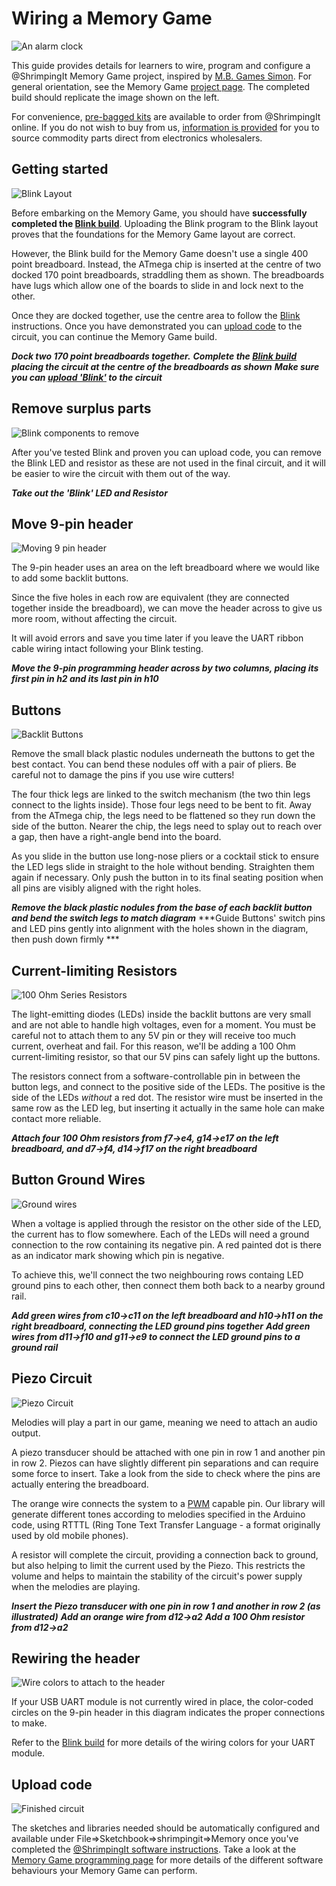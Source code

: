 # Wiring a Memory Game

![An alarm clock][header]

This guide provides details for learners to wire, program and configure a @ShrimpingIt Memory Game project, inspired by [M.B. Games Simon](http://en.wikipedia.org/wiki/Simon_%28game%29). For general orientation, see the Memory Game [project page](./index.html). The completed build should replicate the image shown on the left.

For convenience, [pre-bagged kits](../../kit/memory.html) are available to order from @ShrimpingIt online. If you do not wish to buy from us, [information is provided](./procure.html) for you to source commodity parts direct from electronics wholesalers.

## Getting started

![Blink Layout][step00]

Before embarking on the Memory Game, you should have **successfully completed the [Blink build](../blink/build.html)**. Uploading the Blink program to the Blink layout proves that the foundations for the Memory Game layout are correct.

However, the Blink build for the Memory Game doesn't use a single 400 point breadboard. Instead, the ATmega chip is inserted at the centre of two docked 170 point breadboards, straddling them as shown. The breadboards have lugs which allow one of the boards to slide in and lock next to the other.

Once they are docked together, use the centre area to follow the [Blink](../blink/build.html) instructions. Once you have demonstrated you can [upload code](../blink/program.html) to the circuit, you can continue the Memory Game build.

***Dock two 170 point breadboards together.***
***Complete the [Blink build](../blink/build.html) placing the circuit at the centre of the breadboards as shown***
***Make sure you can [upload 'Blink'](../blink/program.html) to the circuit***

## Remove surplus parts

![Blink components to remove][step01]

After you've tested Blink and proven you can upload code, you can remove the Blink LED and resistor as these are not used in the final circuit, and it will be easier to wire the circuit with them out of the way.

***Take out the 'Blink' LED and Resistor***

## Move 9-pin header

![Moving 9 pin header][step02]

The 9-pin header uses an area on the left breadboard where we would like to add some backlit buttons.

Since the five holes in each row are equivalent (they are connected together inside the breadboard), we can move the header across to give us more room, without affecting the circuit.

It will avoid errors and save you time later if you leave the UART ribbon cable wiring intact following your Blink testing.

***Move the 9-pin programming header across by two columns, placing its first pin in h2 and its last pin in h10***

## Buttons

![Backlit Buttons][step03]

Remove the small black plastic nodules underneath the buttons to get the best contact. You can bend these nodules off with a pair of pliers. Be careful not to damage the pins  if you use wire cutters! 

The four thick legs are linked to the switch mechanism (the two thin legs connect to the lights inside). Those four legs need to be bent to fit. Away from the ATmega chip, the legs need to be flattened so they run down the side of the button. Nearer the chip, the legs need to splay out to reach over a gap, then have a right-angle bend into the board. 

As you slide in the button use long-nose pliers or a cocktail stick to ensure the LED legs slide in straight to the hole without bending. Straighten them again if necessary. Only push the button in to its final seating position when all pins are visibly aligned with the right holes.

***Remove the black plastic nodules from the base of each backlit button and bend the switch legs to match diagram***
***Guide Buttons' switch pins and LED pins gently into alignment with the holes shown in the diagram, then push down firmly ***

## Current-limiting Resistors

![100 Ohm Series Resistors][step04]

The light-emitting diodes (LEDs) inside the backlit buttons are very small and are not able to handle high voltages, even for a moment. You must be careful not to attach them to any 5V pin or they will receive too much current, overheat and fail. For this reason, we'll be adding a 100 Ohm current-limiting resistor, so that our 5V pins can safely light up the buttons.

The resistors connect from a software-controllable pin in between the button legs, and connect to the positive side of the LEDs. The positive is the side of the LEDs *without* a red dot. The resistor wire must be inserted in the same row as the LED leg, but inserting it actually in the same hole can make contact more reliable.

***Attach four 100 Ohm resistors from f7->e4, g14->e17 on the left breadboard, and d7->f4, d14->f17 on the right breadboard***

## Button Ground Wires

![Ground wires][step05]

When a voltage is applied through the resistor on the other side of the LED, the current has to flow somewhere. Each of the LEDs will need a ground connection to the row containing its negative pin. A red painted dot is there as an indicator mark showing which pin is negative. 

To achieve this, we'll connect the two neighbouring rows containg LED ground pins to each other, then connect them both back to a nearby ground rail.

***Add green wires from c10->c11 on the left breadboard and h10->h11 on the right breadboard, connecting the LED ground pins together***
***Add green wires from d11->f10 and g11->e9 to connect the LED ground pins to a ground rail***  

## Piezo Circuit

![Piezo Circuit][step06]

Melodies will play a part in our game, meaning we need to attach an audio output. 

A piezo transducer should be attached with one pin in row 1 and another pin in row 2. Piezos can have slightly different pin separations and can require some force to insert. Take a look from the side to check where the pins are actually entering the breadboard.

The orange wire connects the system to a [PWM](../../topic/pwm.html) capable pin.  Our library will generate different tones according to melodies specified in the Arduino code, using RTTTL (Ring Tone Text Transfer Language  - a format originally used by old mobile phones).

A resistor will complete the circuit, providing a connection back to ground, but also helping to limit the current used by the Piezo. This restricts the volume and helps to maintain the stability of the circuit's power supply when the melodies are playing. 

***Insert the Piezo transducer with one pin in row 1 and another in row 2 (as illustrated)***
***Add an orange wire from d12->a2***
***Add a 100 Ohm resistor from d12->a2***

## Rewiring the header

![Wire colors to attach to the header][step07]

If your USB UART module is not currently wired in place, the color-coded circles on the 9-pin header in this diagram indicates the proper connections to make. 

Refer to the [Blink build](../blink/build.html) for more details of the wiring colors for your UART module.

## Upload code

![Finished circuit][step08]

The sketches and libraries needed should be automatically configured and available under File=>Sketchbook=>shrimpingit=>Memory once you've completed the [@ShrimpingIt software instructions](../shrimp/program.html). Take a look at the [Memory Game programming page](program.html) for more details of the different software behaviours your Memory Game can perform.

[header]: kit.png
[step00]: ./sequence/00_blink.png
[step01]: ./sequence/01_blink_remove.png
[step02]: ./sequence/02_move_header.png
[step03]: ./sequence/03_buttons.png
[step04]: ./sequence/04_button_resistors.png
[step05]: ./sequence/05_button_grounds.png
[step06]: ./sequence/06_piezo_circuit.png
[step07]: ./sequence/07_uart_key.png
[step08]: ./sequence/08_finished.png


